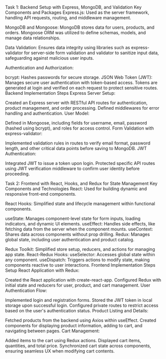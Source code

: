 Task 1: Backend Setup with Express, MongoDB, and Validation
Key Components and Packages
Express.js: Used as the server framework, handling API requests, routing, and middleware management.

MongoDB and Mongoose: MongoDB stores data for users, products, and orders. Mongoose ORM was utilized to define schemas, models, and manage data relationships.

Data Validation: Ensures data integrity using libraries such as express-validator for server-side form validation and validator to sanitize input data, safeguarding against malicious user inputs.

Authentication and Authorization:

bcrypt: Hashes passwords for secure storage.
JSON Web Token (JWT): Manages secure user authentication with token-based access. Tokens are generated at login and verified on each request to protect sensitive routes.
Backend Implementation Steps
Express Server Setup:

Created an Express server with RESTful API routes for authentication, product management, and order processing.
Defined middlewares for error handling and authentication.
User Model:

Defined in Mongoose, including fields for username, email, password (hashed using bcrypt), and roles for access control.
Form Validation with express-validator:

Implemented validation rules in routes to verify email format, password length, and other critical data points before saving to MongoDB.
JWT Authentication:

Integrated JWT to issue a token upon login.
Protected specific API routes using JWT verification middleware to confirm user identity before proceeding.

Task 2: Frontend with React, Hooks, and Redux for State Management
Key Components and Technologies
React: Used for building dynamic and responsive front-end components.

React Hooks: Simplified state and lifecycle management within functional components.

useState: Manages component-level state for form inputs, loading indicators, and dynamic UI elements.
useEffect: Handles side effects, like fetching data from the server when the component mounts.
useContext: Shares data across components without prop drilling.
Redux: Manages global state, including user authentication and product catalog.

Redux Toolkit: Simplified store setup, reducers, and actions for managing app state.
React-Redux Hooks:
useSelector: Accesses global state within any component.
useDispatch: Triggers actions to modify state, making components reactive to user interactions.
Frontend Implementation Steps
Setup React Application with Redux:

Created the React application with create-react-app.
Configured Redux with initial state and reducers for user, product, and cart management.
User Authentication Flow:

Implemented login and registration forms.
Stored the JWT token in local storage upon successful login.
Configured private routes to restrict access based on the user's authentication status.
Product Listing and Details:

Fetched products from the backend using Axios within useEffect.
Created components for displaying product information, adding to cart, and navigating between pages.
Cart Management:

Added items to the cart using Redux actions.
Displayed cart items, quantities, and total price.
Synchronized cart state across components, ensuring seamless UX when modifying cart contents.